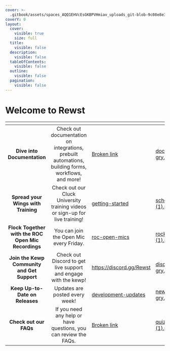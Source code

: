 ```yaml
---
cover: >-
  .gitbook/assets/spaces_AQQ1EHVcEsGKBPVHmiav_uploads_git-blob-9c08e8e315c61e3cf16cf11cc83f8a9b3468c7bd_rewst-header-new-size-test-1.webp
coverY: 0
layout:
  cover:
    visible: true
    size: full
  title:
    visible: false
  description:
    visible: false
  tableOfContents:
    visible: false
  outline:
    visible: false
  pagination:
    visible: false
---
```


# Welcome to Rewst

<table data-view="cards" data-full-width="true"><thead><tr><th align="center"></th><th align="center"></th><th data-hidden data-card-target data-type="content-ref"></th><th data-hidden data-card-cover data-type="files"></th></tr></thead><tbody><tr><td align="center"><strong>Dive into Documentation</strong></td><td align="center">Check out documentation on integrations, prebuilt automations, building forms, workflows, and more!</td><td><a href="broken-reference">Broken link</a></td><td><a href=".gitbook/assets/documentation-gry.png">documentation-gry.png</a></td></tr><tr><td align="center"><strong>Spread your Wings with Training</strong></td><td align="center">Check out our Cluck University training videos or sign-up for live training!</td><td><a href="cluck-university/getting-started/">getting-started</a></td><td><a href=".gitbook/assets/school-gry (1).png">school-gry (1).png</a></td></tr><tr><td align="center"><strong>Flock Together with the ROC Open Mic Recordings</strong></td><td align="center">You can join the Open Mic every Friday.</td><td><a href="updates/roc-open-mics/">roc-open-mics</a></td><td><a href=".gitbook/assets/rocket-gry (1).png">rocket-gry (1).png</a></td></tr><tr><td align="center"><strong>Join the Kewp Community and Get Support</strong></td><td align="center">Check out Discord to get live support and engage with the kewp!</td><td><a href="https://discord.gg/Rewst">https://discord.gg/Rewst</a></td><td><a href=".gitbook/assets/discord-gry.png">discord-gry.png</a></td></tr><tr><td align="center"><strong>Keep Up-to-Date on Releases</strong></td><td align="center">Updates are posted every week!</td><td><a href="updates/development-updates/">development-updates</a></td><td><a href=".gitbook/assets/new-releases-gry.png">new-releases-gry.png</a></td></tr><tr><td align="center"><strong>Check out our FAQs</strong></td><td align="center">If you need any help or have questions, you can review the FAQs.</td><td><a href="broken-reference">Broken link</a></td><td><a href=".gitbook/assets/quiz-gry (1).png">quiz-gry (1).png</a></td></tr></tbody></table>
